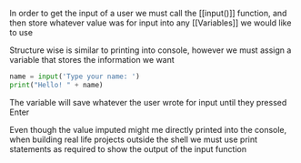 In order to get the input of a user we must call the [[input()]] function, and then store whatever value was for input into any [[Variables]] we would like to use

Structure wise is similar to printing into console, however we must assign a variable that stores the information we want 


```python
name = input('Type your name: ')
print("Hello! " + name)
```

The variable will save whatever the user wrote for input until they pressed Enter

Even though the value imputed might me directly printed into the console, when building real life projects outside the shell we must use print statements as required to show the output of the input function